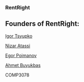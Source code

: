 ### RentRight

## Founders of RentRight:

[Igor Tsyupko](https://github.com/xMrazz)

[Nizar Atassi](https://github.com/N1zar0)

[Egor Poimanov](https://github.com/po1manov)

[Ahmet Buyukbas](https://github.com)



COMP3078
